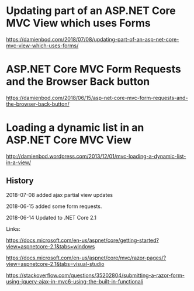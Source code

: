 # Updating part of an ASP.NET Core MVC View which uses Forms

https://damienbod.com/2018/07/08/updating-part-of-an-asp-net-core-mvc-view-which-uses-forms/

# ASP.NET Core MVC Form Requests and the Browser Back button

https://damienbod.com/2018/06/15/asp-net-core-mvc-form-requests-and-the-browser-back-button/

# Loading a dynamic list in an ASP.NET Core MVC View

http://damienbod.wordpress.com/2013/12/01/mvc-loading-a-dynamic-list-in-a-view/

## History

2018-07-08 added ajax partial view updates

2018-06-15 added some form requests.

2018-06-14 Updated to .NET Core 2.1

Links:

https://docs.microsoft.com/en-us/aspnet/core/getting-started?view=aspnetcore-2.1&tabs=windows

https://docs.microsoft.com/en-us/aspnet/core/mvc/razor-pages/?view=aspnetcore-2.1&tabs=visual-studio

https://stackoverflow.com/questions/35202804/submitting-a-razor-form-using-jquery-ajax-in-mvc6-using-the-built-in-functionali
